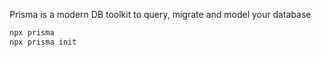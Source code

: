 Prisma is a modern DB toolkit to query, migrate and model your database

```bash
npx prisma
npx prisma init

```
